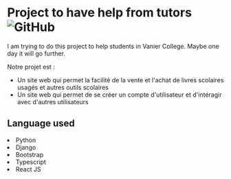 # Project to have help from tutors <img alt="GitHub" src="https://img.shields.io/github/license/leonellalevy/projectDD">

I am trying to do this project to help students in Vanier College. Maybe one day it will go further. 

Notre projet est : 
- Un site web qui permet la facilité de la vente et l'achat de livres scolaires usagés et autres outils scolaires 
- Un site web qui permet de se créer un compte d'utilisateur et d'intéragir avec d'autres utilisateurs

<h2>Language used</h2>
    <li>Python</li>
    <li>Django</li>
    <li>Bootstrap</li>
    <li>Typescript</li>
    <li>React JS</li>
